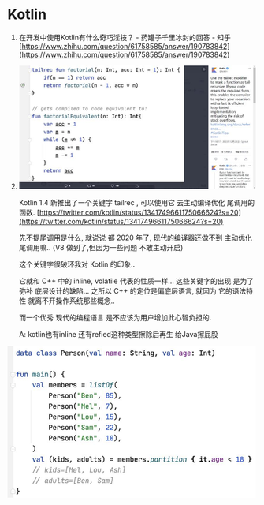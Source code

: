 # Kotlin

1. 在开发中使用Kotlin有什么奇巧淫技？ - 药罐子千里冰封的回答 - 知乎 [https://www.zhihu.com/question/61758585/answer/190783842](https://www.zhihu.com/question/61758585/answer/190783842)
2. ![image-20201224234712461](../../.gitbook/assets/image-20201224234712461%20%282%29%20%282%29.png)

   Kotlin 1.4 新推出了一个关键字 tailrec , 可以使用它 去主动编译优化 尾调用的函数. [https://twitter.com/kotlin/status/1341749661175066624?s=20](https://twitter.com/kotlin/status/1341749661175066624?s=20)

   先不提尾调用是什么, 就说说 都 2020 年了, 现代的编译器还做不到 主动优化尾调用嘛.. \(V8 做到了,但因为一些问题 不敢主动开启\)

   这个关键字很破环我对 Kotlin 的印象..

   它就和 C++ 中的 inline, volatile 代表的性质一样... 这些关键字的出现 是为了弥补 底层设计的缺陷... 之所以 C++ 的定位是偏底层语言, 就因为 它的语法特性 就离不开操作系统那些概念..

   而一个优秀 现代的编程语言 是不应该为用户增加此心智负担的.

   A: kotlin也有inline 还有refied这种类型擦除后再生 给Java擦屁股

![&#x5982;&#x6B64;&#x8BED;&#x4E49;&#x5316;, &#x770B;&#x7740;&#x5C31;&#x8D4F;&#x5FC3;&#x60A6;&#x76EE;..](../../.gitbook/assets/image%20%2814%29.png)

